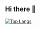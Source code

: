 ## Hi there 👋

[![Top Langs](https://github-readme-stats.vercel.app/api/top-langs/?username=soasrez&layout=compact&exclude_repo=academy_modular)](https://github.com/anuraghazra/github-readme-stats) 
<!--
**soasrez/soasrez** is a ✨ _special_ ✨ repository because its `README.md` (this file) appears on your GitHub profile.

Here are some ideas to get you started:

- 🔭 I’m currently working on ...
- 🌱 I’m currently learning ...
- 👯 I’m looking to collaborate on ...
- 🤔 I’m looking for help with ...
- 💬 Ask me about ...
- 📫 How to reach me: ...
- 😄 Pronouns: ...
- ⚡ Fun fact: ...
-->
